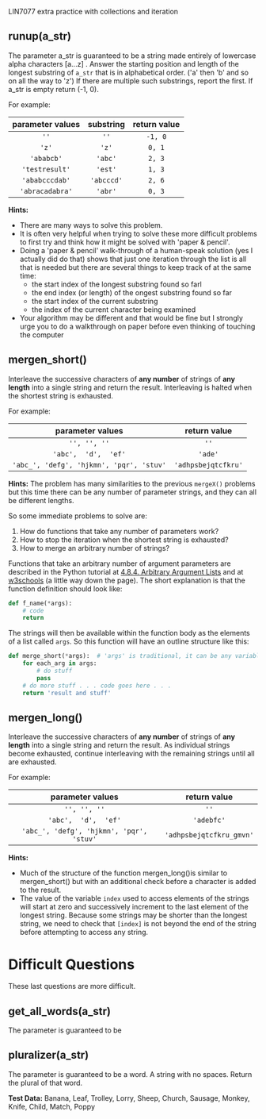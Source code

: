 LIN7077 extra practice with collections and iteration


## runup(a_str)

The parameter a_str is guaranteed to be a string made entirely of lowercase alpha characters [a...z] .
Answer the starting position and length of the longest substring of `a_str` that is in alphabetical order. ('a' then 'b' and so on all the way to 'z')
If there are multiple such substrings, report the first. If a_str is empty return (-1, 0).

For example:

| parameter values | substring  | return value |
|:----------------:|:----------:|:------------:|
|       `''`       |    `''`    |   `-1, 0`    |
|      `'z'`       |   `'z'`    |    `0, 1`    |
|    `'ababcb'`    |  `'abc'`   |    `2, 3`    |
|  `'testresult'`  |  `'est'`   |    `1, 3`    |
|  `'ababcccdab'`  | `'abcccd'` |    `2, 6`    |
| `'abracadabra'`  |  `'abr'`   |    `0, 3`    |

**Hints:**
* There are many ways to solve this problem.
* It is often very helpful when trying to solve these more difficult problems to first try and think how it might be solved with 'paper & pencil'.
* Doing a 'paper & pencil' walk-through of a human-speak solution (yes I actually did do that) shows that just one iteration through the list is all that is needed but there are several things to keep track of at the same time:
  * the start index of the longest substring found so farl
  * the end index (or length) of the ongest substring found so far
  * the start index of the current substring
  * the index of the current character being examined
* Your algorithm may be different and that would be fine but I strongly urge you to do a walkthrough on paper before even thinking of touching the computer

## mergen_short()

Interleave the successive characters of **any number** of strings of **any length** into a single string and return the result. 
Interleaving is halted when the shortest string is exhausted.

For example:

|             parameter values             |    return value     |
|:----------------------------------------:|:-------------------:|
|               `'', '', ''`               |        `''`         |
|           `'abc',  'd',  'ef'`           |       `'ade'`       |
| `'abc_', 'defg', 'hjkmn', 'pqr', 'stuv'` | `'adhpsbejqtcfkru'` |

**Hints:** The problem has many similarities to the previous `mergeX()` problems but this time there can be any number of parameter strings, and they can all be different lengths. 

So some immediate problems to solve are:
1. How do functions that take any number of parameters work?
2. How to stop the iteration when the shortest string is exhausted?
3. How to merge an arbitrary number of strings?

Functions that take an arbitrary number of argument parameters are described in the Python tutorial at [4.8.4. Arbitrary Argument Lists](https://docs.python.org/3/tutorial/controlflow.html#arbitrary-argument-lists) and at [w3schools](https://www.w3schools.com/python/python_functions.asp) (a little way down the page). The short explanation is that the function definition should look like:

```python
def f_name(*args):
    # code
    return 
```

The strings will then be available within the function body as the elements of a list called `args`. So this
function will have an outline structure like this:

```python
def merge_short(*args):  # 'args' is traditional, it can be any variable name
    for each_arg in args:
        # do stuff
        pass
    # do more stuff . . . code goes here . . . 
    return 'result and stuff'
```

## mergen_long()

Interleave the successive characters of **any number** of strings of **any length** into a single string and return the result. As individual strings become exhausted, continue interleaving with the remaining strings until all are exhausted.

For example:

|             parameter values             |       return value       |
|:----------------------------------------:|:------------------------:|
|               `'', '', ''`               |           `''`           |
|           `'abc',  'd',  'ef'`           |        `'adebfc'`        |
| `'abc_', 'defg', 'hjkmn', 'pqr', 'stuv'` | `'adhpsbejqtcfkru_gmvn'` |

**Hints:**
* Much of the structure of the function mergen_long()is similar to mergen_short() but with an additional check before a character is added to the result.
* The value of the variable `index` used to access elements of the strings will start at zero and successively increment to the last element of the longest string. Because some strings may be shorter than the longest string, we need to check that `[index]` is not beyond the end of the string before attempting to access any string. 


# Difficult Questions
These last questions are more difficult. 

## get_all_words(a_str)

The parameter is guaranteed to be 

## pluralizer(a_str)

The parameter is guaranteed to be a word. A string with no spaces. Return the plural of that word.

**Test Data:**
Banana, Leaf, Trolley, Lorry, Sheep, Church, Sausage, Monkey, Knife, Child, Match, Poppy

